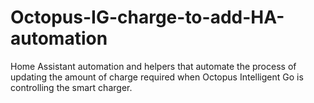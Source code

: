 # Octopus-IG-charge-to-add-HA-automation
Home Assistant automation and helpers that automate the process of updating the amount of charge required when Octopus Intelligent Go is controlling the smart charger.
